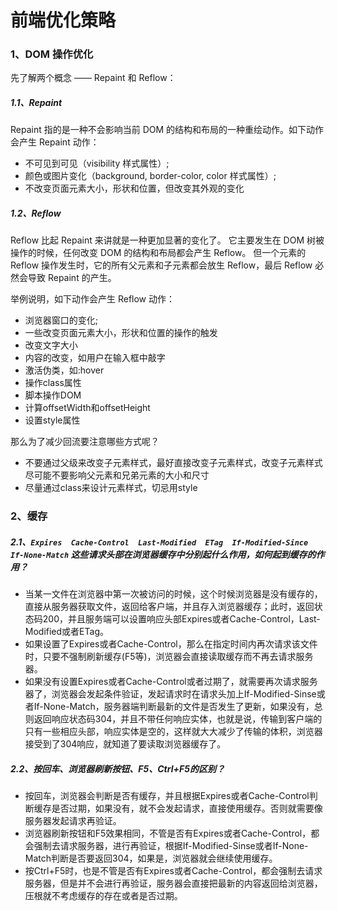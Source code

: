 # 前端优化策略

### 1、DOM 操作优化

先了解两个概念 —— Repaint 和 Reflow：

##### 1.1、Repaint
Repaint 指的是一种不会影响当前 DOM 的结构和布局的一种重绘动作。如下动作会产生 Repaint 动作：
- 不可见到可见（visibility 样式属性）;
- 颜色或图片变化（background, border-color, color 样式属性）;
- 不改变页面元素大小，形状和位置，但改变其外观的变化

##### 1.2、Reflow
Reflow 比起 Repaint 来讲就是一种更加显著的变化了。
它主要发生在 DOM 树被操作的时候，任何改变 DOM 的结构和布局都会产生 Reflow。
但一个元素的 Reflow 操作发生时，它的所有父元素和子元素都会放生 Reflow，最后 Reflow 必然会导致 Repaint 的产生。

举例说明，如下动作会产生 Reflow 动作：
- 浏览器窗口的变化;
- 一些改变页面元素大小，形状和位置的操作的触发
- 改变文字大小
- 内容的改变，如用户在输入框中敲字
- 激活伪类，如:hover
- 操作class属性
- 脚本操作DOM
- 计算offsetWidth和offsetHeight
- 设置style属性

那么为了减少回流要注意哪些方式呢？
- 不要通过父级来改变子元素样式，最好直接改变子元素样式，改变子元素样式尽可能不要影响父元素和兄弟元素的大小和尺寸
- 尽量通过class来设计元素样式，切忌用style

### 2、缓存
##### 2.1、`Expires  Cache-Control  Last-Modified  ETag  If-Modified-Since  If-None-Match` 这些请求头部在浏览器缓存中分别起什么作用，如何起到缓存的作用？
- 当某一文件在浏览器中第一次被访问的时候，这个时候浏览器是没有缓存的，直接从服务器获取文件，返回给客户端，并且存入浏览器缓存；此时，返回状态码200，并且服务端可以设置响应头部Expires或者Cache-Control，Last-Modified或者ETag。
- 如果设置了Expires或者Cache-Control，那么在指定时间内再次请求该文件时，只要不强制刷新缓存(F5等)，浏览器会直接读取缓存而不再去请求服务器。
- 如果没有设置Expires或者Cache-Control或者过期了，就需要再次请求服务器了，浏览器会发起条件验证，发起请求时在请求头加上If-Modified-Sinse或者If-None-Match，服务器端判断最新的文件是否发生了更新，如果没有，总则返回响应状态码304，并且不带任何响应实体，也就是说，传输到客户端的只有一些相应头部，响应实体是空的，这样就大大减少了传输的体积，浏览器接受到了304响应，就知道了要读取浏览器缓存了。

##### 2.2、按回车、浏览器刷新按钮、F5、Ctrl+F5的区别？
- 按回车，浏览器会判断是否有缓存，并且根据Expires或者Cache-Control判断缓存是否过期，如果没有，就不会发起请求，直接使用缓存。否则就需要像服务器发起请求再验证。
- 浏览器刷新按钮和F5效果相同，不管是否有Expires或者Cache-Control，都会强制去请求服务器，进行再验证，根据If-Modified-Sinse或者If-None-Match判断是否要返回304，如果是，浏览器就会继续使用缓存。
- 按Ctrl+F5时，也是不管是否有Expires或者Cache-Control，都会强制去请求服务器，但是并不会进行再验证，服务器会直接把最新的内容返回给浏览器，压根就不考虑缓存的存在或者是否过期。

